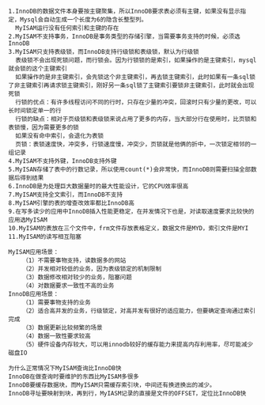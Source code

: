     1.InnoDB的数据文件本身要按主键聚集，所以InnoDB要求表必须有主键，如果没有显示指定，Mysql会自动生成一个长度为6的隐含长整型列。
      MyISAM运行没有任何索引和主键的存在
    2.MyISAM不支持事务，InnoDB是事务类型的存储引擎，当需要事务支持的时候，必须选InnoDB
    3.MyISAM只支持表级锁，而InnoDB支持行级锁和表级锁，默认为行级锁
      表级锁不会出现死锁问题，而行锁会。因为行锁锁的是索引，如果操作的是主键索引，mysql就会锁的这个主键索引
      如果操作的是非主键索引，会先锁这个非主键索引，再去锁主键索引，此时如果有一条sql锁了非主键索引再请求锁主键索引，刚好另一条sql锁了主键索引要锁非主键索引，此时就会出现死锁
      行锁的优点：有许多线程访问不同的行时，只存在少量的冲突，回滚时只有少量的更改，可以长时间锁定单一的行
      行锁的缺点：相对于页级锁和表级锁来说占用了更多的内存，当大部分行在使用时，比页锁和表锁慢，因为需要更多的锁
      如果没有命中索引，会退化为表锁
      页锁：表锁速度快，冲突多，行锁速度慢，冲突少，页锁就是他俩的折中，一次锁定相邻的一组记录
    4.MyISAM不支持外键，InnoDB支持外键
    5.MyISAN存储了表中的行数记录，所以使用count(*)会非常快，而InnoDB则需要扫描全部数据后得到结果
    6.InnoDB是为处理巨大数据量时的最大性能设计，它的CPU效率很高
    7.MyISAM支持全文索引，而InnoDB不支持
    8.MyISAM引擎的表的增查改效率都比InnoDB高
    9.在写多读少的应用中InnoDB插入性能更稳定，在并发情况下也是，对读取速度要求比较快的应用选MyISAM
    10.MyISAM的表放在三个文件中，frm文件存放表格定义，数据文件是MYD，索引文件是MYI
    11.MyISAM的读写相互阻塞
    
    MyISAM应用场景：
        （1）不需要事物支持，读数据多的网站
        （2）并发相对较低的业务，因为表级锁定的机制限制
        （3）数据修改相对较少的业务，阻塞问题
        （4）对数据要求一致性不高的业务
    InnoDB应用场景：
        （1）需要事物支持的业务
        （2）适合高并发的业务，行级锁定，对高并发有很好的适应能力，但要确定查询通过索引完成
        （3）数据更新比较频繁的场景
        （4）数据一致性要求较高
        （5）硬件设备内存较大，可以用innodb较好的缓存能力来提高内存利用率，尽可能减少磁盘IO
    
    为什么正常情况下MyISAM查询比InnoDB快
    InnoDB在做查询时要维护的东西比MyISAM多很多
    InnoDB要缓存数据块，而MyISAM只需缓存索引块，中间还有换进换出的减少。
    InnoDB寻址要映射到块，再到行，MyIASM记录的直接是文件的OFFSET，定位比InnoDB快
